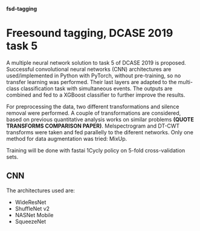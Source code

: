 **fsd-tagging**
# Freesound tagging, DCASE 2019 task 5

A multiple neural network solution to task 5 of DCASE 2019 is proposed. Successful convolutional neural networks (CNN) architectures are used/implemented in Python with PyTorch, without pre-training, so no transfer learning was performed. Their last layers are adapted to the multi-class classification task with simultaneous events. The outputs are combined and fed to a XGBoost classifier to further improve the results.

For preprocessing the data, two different transformations and silence removal were performed. A couple of transformations are considered, based on previous quantitative analysis works on similar problems **(QUOTE TRANSFORMS COMPARISON PAPER)**. Melspectrogram and DT-CWT transforms were taken and fed parallelly to the diferent networks. Only one method for data augmentation was tried: MixUp.

Training will be done with fastai 1Cycly policy on 5-fold cross-validation sets.

## CNN
The architectures used are:
* WideResNet
* ShuffleNet v2
* NASNet Mobile
* SqueezeNet
